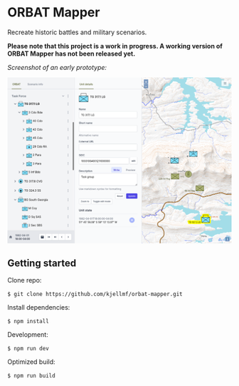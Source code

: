 # ORBAT Mapper

Recreate historic battles and military scenarios.

**Please note that this project is a work in progress. A working version of ORBAT Mapper has not been released yet.**

_Screenshot of an early prototype:_

![Work in progress sample screenshot](images/screenshot-2021-08-04.png "Work in progress sample screenshot")

## Getting started

Clone repo:

    $ git clone https://github.com/kjellmf/orbat-mapper.git

Install dependencies:

    $ npm install

Development:

    $ npm run dev

Optimized build:

    $ npm run build
